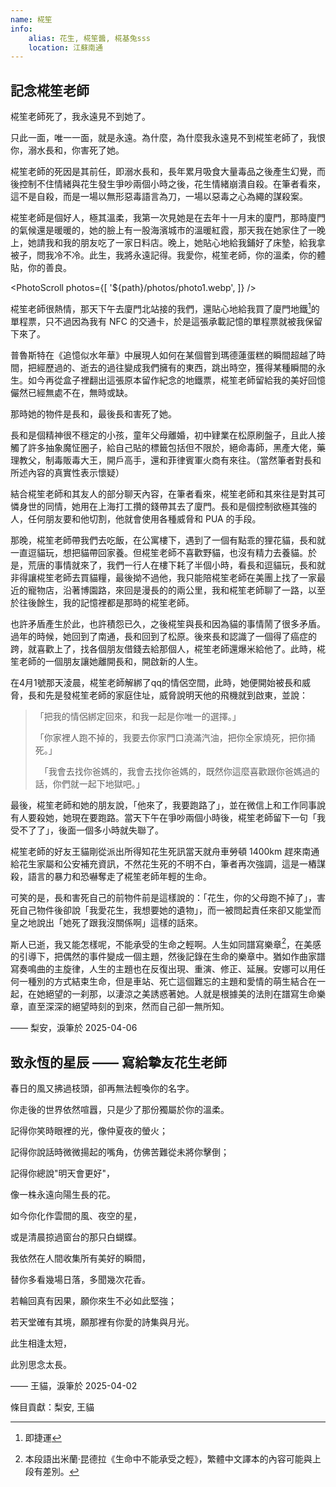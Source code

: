 ```yaml
---
name: 椛笙
info:
    alias: 花生, 椛笙醬, 椛基兔sss
    location: 江蘇南通
---
```


## 記念椛笙老師

椛笙老師死了，我永遠見不到她了。

只此一面，唯一一面，就是永遠。為什麼，為什麼我永遠見不到椛笙老師了，我恨你，溺水長和，你害死了她。

椛笙老師的死因是其前任，即溺水長和，長年累月吸食大量毒品之後產生幻覺，而後控制不住情緒與花生發生爭吵兩個小時之後，花生情緒崩潰自殺。在筆者看來，這不是自殺，而是一場以無形惡毒語言為刀，一場以惡毒之心為繩的謀殺案。

椛笙老師是個好人，極其溫柔，我第一次見她是在去年十一月末的廈門，那時廈門的氣候還是暖暖的，她的臉上有一股海濱城市的溫暖紅霞，那天我在她家住了一晚上，她請我和我的朋友吃了一家日料店。晚上，她貼心地給我鋪好了床墊，給我拿被子，問我冷不冷。此生，我將永遠記得。我愛你，椛笙老師，你的溫柔，你的體貼，你的善良。

<PhotoScroll photos={[ '${path}/photos/photo1.webp', ]} />

椛笙老師很熱情，那天下午去廈門北站接的我們，還貼心地給我買了廈門地鐵[^1]的單程票，只不過因為我有 NFC 的交通卡，於是這張承載記憶的單程票就被我保留下來了。

普魯斯特在《追憶似水年華》中展現人如何在某個嘗到瑪德蓮蛋糕的瞬間超越了時間，把經歷過的、逝去的過往變成我們擁有的東西，跳出時空，獲得某種瞬間的永生。如今再從盒子裡翻出這張原本留作紀念的地鐵票，椛笙老師留給我的美好回憶儼然已經無處不在，無時或缺。

那時她的物件是長和，最後長和害死了她。

長和是個精神很不穩定的小孩，童年父母離婚，初中肄業在松原刷盤子，且此人接觸了許多抽象魔怔圈子，給自己貼的標籤包括但不限於，絕命毒師，黑產大佬，藥理教父，制毒販毒大王，開戶高手，還和菲律賓軍火商有來往。（當然筆者對長和所述內容的真實性表示懷疑）

結合椛笙老師和其友人的部分聊天內容，在筆者看來，椛笙老師和其來往是對其可憐身世的同情，她用在上海打工攢的錢帶其去了廈門。長和是個控制欲極其強的人，任何朋友要和他切割，他就會使用各種威脅和 PUA 的手段。

那晚，椛笙老師帶我們去吃飯，在公寓樓下，遇到了一個有點乖的狸花貓，長和就一直逗貓玩，想把貓帶回家養。但椛笙老師不喜歡野貓，也沒有精力去養貓。於是，荒唐的事情就來了，我們一行人在樓下耗了半個小時，看長和逗貓玩，長和就非得讓椛笙老師去買貓糧，最後拗不過他，我只能陪椛笙老師在美團上找了一家最近的寵物店，沿著博園路，來回是漫長的的兩公里，我和椛笙老師聊了一路，以至於往後餘生，我的記憶裡都是那時的椛笙老師。

也許矛盾產生於此，也許積怨已久，之後椛笙與長和因為貓的事情鬧了很多矛盾。過年的時候，她回到了南通，長和回到了松原。後來長和認識了一個得了癌症的跨，就喜歡上了，找各個朋友借錢去給那個人，椛笙老師還爆米給他了。此時，椛笙老師的一個朋友讓她離開長和，開啟新的人生。

在4月1號那天淩晨，椛笙老師解綁了qq的情侶空間，此時，她便開始被長和威脅，長和先是發椛笙老師的家庭住址，威脅說明天他的飛機就到啟東，並說：

> 「把我的情侶綁定回來，和我一起是你唯一的選擇。」
>
> 「你家裡人跑不掉的，我要去你家門口澆滿汽油，把你全家燒死，把你捅死。」
>
>　「我會去找你爸媽的，我會去找你爸媽的，既然你這麼喜歡跟你爸媽過的話，你們就一起下地獄吧。」

最後，椛笙老師和她的朋友說，「他來了，我要跑路了」，並在微信上和工作同事說有人要殺她，她現在要跑路。當天下午在爭吵兩個小時後，椛笙老師留下一句「我受不了了」，後面一個多小時就失聯了。

椛笙老師的好友王貓剛從派出所得知花生死訊當天就舟車勞頓 1400km 趕來南通給花生家屬和公安補充資訊，不然花生死的不明不白，筆者再次強調，這是一樁謀殺，語言的暴力和恐嚇奪走了椛笙老師年輕的生命。

可笑的是，長和害死自己的前物件前是這樣說的：「花生，你的父母跑不掉了」，害死自己物件後卻說「我愛花生，我想要她的遺物」，而一被問起責任來卻又能堂而皇之地說出「她死了跟我沒關係啊」這樣的話來。

斯人已逝，我又能怎樣呢，不能承受的生命之輕啊。人生如同譜寫樂章[^2]，在美感的引導下，把偶然的事件變成一個主題，然後記錄在生命的樂章中。猶如作曲家譜寫奏鳴曲的主旋律，人生的主題也在反復出現、重演、修正、延展。安娜可以用任何一種別的方式結束生命，但是車站、死亡這個難忘的主題和愛情的萌生結合在一起，在她絕望的一刹那，以淒涼之美誘惑著她。人就是根據美的法則在譜寫生命樂章，直至深深的絕望時刻的到來，然而自己卻一無所知。

—— 梨安，淚筆於 2025-04-06

## 致永恆的星辰 —— 寫給摯友花生老師

春日的風又拂過枝頭，卻再無法輕喚你的名字。

你走後的世界依然喧囂，只是少了那份獨屬於你的溫柔。

記得你笑時眼裡的光，像仲夏夜的螢火；

記得你說話時微微揚起的嘴角，仿佛苦難從未將你擊倒；

記得你總說"明天會更好"，

像一株永遠向陽生長的花。

如今你化作雲間的風、夜空的星，

或是清晨掠過窗台的那只白蝴蝶。

我依然在人間收集所有美好的瞬間，

替你多看幾場日落，多聞幾次花香。

若輪回真有因果，願你來生不必如此堅強；

若天堂確有其境，願那裡有你愛的詩集與月光。

此生相逢太短，

此別思念太長。

—— 王貓，淚筆於 2025-04-02

條目貢獻：梨安, 王貓

[^1]: 即捷運

[^2]: 本段語出米蘭·昆德拉《生命中不能承受之輕》，繁體中文譯本的內容可能與上段有差別。

